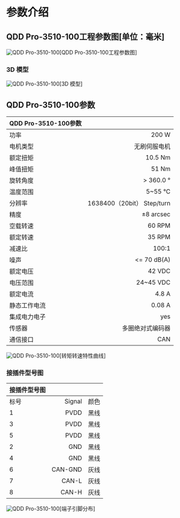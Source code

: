 # 参数介绍 
## QDD Pro-3510-100工程参数图[单位：毫米]
![QDD Pro-3510-100](   )[QDD Pro-3510-100工程参数图]
### 3D 模型
![QDD Pro-3510-100](   )[3D 模型]




## QDD Pro-3510-100参数

| QDD Pro-3510-100参数|   |     
| --------   | -----:  |
| 功率	|200 W| 
| 电机类型	|无刷伺服电机|
|额定扭矩	|10.5 Nm|
|峰值扭矩|	51 Nm|
|旋转角度	|> 360.0 °|
|温度范围	|5~55 °C|
|分辨率	|1638400（20bit） Step/turn|
|精度|	±8 arcsec|
|空载转速	|60 RPM|
|额定转速	|35 RPM|
|减速比	|100:1|
| 噪声	|<= 70 dB(A)|
| 额定电压	|42 VDC|
| 电压范围	|24~45 VDC|
| 额定电流|4.8 A|
| 静态工作电流	|0.08 A|
| 集成电力电子|	yes|
| 传感器|	多圈绝对式编码器|
| 通信接口	|CAN|



![QDD Pro-3510-100](   )[转矩转速特性曲线]




### 接插件型号图
| 接插件型号图|   |     |
| --------   | -----:  |:----: | 
| 标号| 	Signal	| 颜色	| 
| 1	| PVDD	| 黑线	| 
| 3| 	PVDD	| 黑线| 
| 5	| PVDD| 	黑线| 
| 2	| GND| 	黑线| 
| 4	| GND	| 黑线| 
| 6	| CAN-GND| 	灰线| 
| 7	| CAN-L	| 灰线| 
| 8| 	CAN-H	| 灰线| 




![QDD Pro-3510-100](   )[端子引脚分布]

